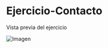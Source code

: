 # Ejercicio-Contacto

Vista previa del ejercicio

![Imagen](https://user-images.githubusercontent.com/113224041/193138770-16ce21e6-26d2-4b47-8e03-0bd9d4cb3227.png)
